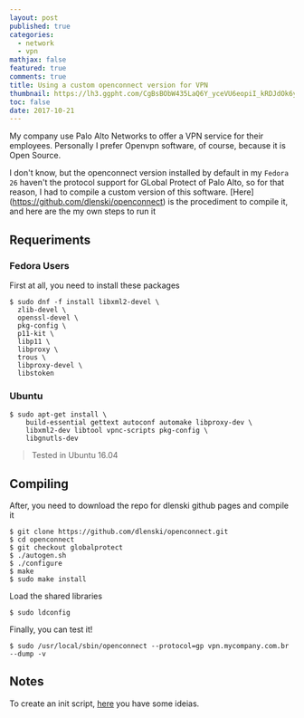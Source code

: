 ```yaml
---
layout: post
published: true
categories:
  - network
  - vpn
mathjax: false
featured: true
comments: true
title: Using a custom openconnect version for VPN
thumbnail: https://lh3.ggpht.com/CgBsBObW435LaQ6Y_yceVU6eopiI_kRDJdOk6y5DVjs6vfWPZ8MKKQbJieDjQJFzwQ4
toc: false
date: 2017-10-21
---
```


My company use Palo Alto Networks to offer a VPN service for their employees. Personally I prefer Openvpn software, of course, because it is Open Source.

I don't know, but the openconnect version installed by default in my `Fedora 26` haven't the protocol support for GLobal Protect of Palo Alto, so for that reason, I had to compile a custom version of this software. [Here] (https://github.com/dlenski/openconnect) is the procediment to compile it, and here are the my own steps to run it

## Requeriments

### Fedora Users

First at all, you need to install these packages 

```console
$ sudo dnf -f install libxml2-devel \
  zlib-devel \
  openssl-devel \
  pkg-config \
  p11-kit \
  libp11 \
  libproxy \
  trous \
  libproxy-devel \
  libstoken 
```

### Ubuntu 

```console
$ sudo apt-get install \
    build-essential gettext autoconf automake libproxy-dev \
    libxml2-dev libtool vpnc-scripts pkg-config \
    libgnutls-dev
```
> Tested in Ubuntu 16.04

## Compiling

After, you need to download the repo for dlenski github pages and compile it

```console
$ git clone https://github.com/dlenski/openconnect.git
$ cd openconnect
$ git checkout globalprotect
$ ./autogen.sh
$ ./configure
$ make
$ sudo make install
```

Load the shared libraries

```console
$ sudo ldconfig
```

Finally, you can test it!

```console
$ sudo /usr/local/sbin/openconnect --protocol=gp vpn.mycompany.com.br --dump -v
```

## Notes

To create an init script, [here](https://serverfault.com/questions/584163/supplying-password-to-openconnect-started-via-start-stop-daemon) you have some ideias.
